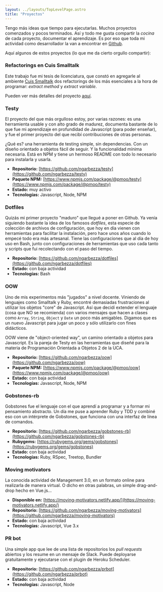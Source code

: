 ```yaml
---
layout: ../layouts/TopLevelPage.astro
title: "Proyectos"
---
```


Tengo más ideas que tiempo para ejecutarlas. Muchos proyectos comenzados y pocos terminados. Así y todo me gusta
compartir la _cocina_ de cada proyecto, documentar el aprendizaje. Es por eso que toda mi actividad como desarrollador
la van a encontrar en [Github](https://github.com/ngarbezza).

Aquí algunos de estos proyectos (lo que me da cierto orgullo compartir):

### Refactorings en Cuis Smalltalk

Este trabajo fue mi tesis de licenciatura, que constó en agregarle al ambiente [Cuis Smalltalk](https://github.com/Cuis-Smalltalk/Cuis-Smalltalk-Dev)
dos refactorings de los más esenciales a la hora de programar: _extract method_ y _extract variable_.

Pueden ver más detalles del proyecto [aquí](/proyectos/tesis-licenciatura-unq).

### Testy

El proyecto del que más orgulloso estoy, por varias razones: es una herramienta usable y con alto grado de madurez,
documenta bastante de lo que fue mi aprendizaje en profundidad de Javascript (para poder enseñar), y fue el primer
proyecto del que recibí contribuciones de otras personas.

¿Qué es? una herramienta de testing simple, sin dependencias. Con un diseño orientado a objetos fácil de seguir. Y la
funcionalidad mínima necesaria. Está en NPM y tiene un hermoso README con todo lo necesario para instalarla y usarla.

- **Repositorio:** [https://github.com/ngarbezza/testy](https://github.com/ngarbezza/testy)
- **Paquete NPM:** [https://www.npmjs.com/package/@pmoo/testy](https://www.npmjs.com/package/@pmoo/testy)
- **Estado:** muy activo
- **Tecnologías:** Javascript, Node, NPM

### Dotfiles

Quizás mi primer proyecto "maduro" que llegué a poner en Github. Ya venía siguiendo bastante la idea de los famosos
_dotfiles_, esta especie de colección de archivos de configuración, que hoy en día vienen con herramientas para facilitar
la instalación, pero hace unos años cuando lo empecé todo era más artesanal. Tiene las configuraciones que al día de hoy
uso en Bash, junto con configuraciones de herramientas que uso cada tanto y scripts que fui recolectando con el paso del
tiempo.

- **Repositorio:** [https://github.com/ngarbezza/dotfiles](https://github.com/ngarbezza/dotfiles)
- **Estado:** con baja actividad
- **Tecnologías:** Bash

### OOW

Uno de mis experimentos más "jugados" a nivel docente. Viniendo de lenguajes como Smalltalk y Ruby, encontré demasiadas
frustraciones al utilizar los objetos "core" de Javascript. Así que decidí extender el lenguaje (cosa que NO se recomienda)
con varios mensajes que hacen a clases como `Array`, `String`, `Object` y `Date` un poco más amigables. Digamos que es
un nuevo Javascript para jugar un poco y sólo utilizarlo con fines didácticos.

OOW viene de "object-oriented way", un camino orientado a objetos para Javascript. Es la pareja de Testy en las herramientas
que diseñé para la materia de Programación Orientada a Objetos 2 de la UCA.

- **Repositorio:** [https://github.com/ngarbezza/oow](https://github.com/ngarbezza/oow)
- **Paquete NPM:** [https://www.npmjs.com/package/@pmoo/oow](https://www.npmjs.com/package/@pmoo/oow)
- **Estado:** con baja actividad
- **Tecnologías:** Javascript, Node, NPM

### Gobstones-rb

Gobstones fue el lenguaje con el que aprendí a programar y a formar mi pensamiento abstracto. Un día me puse a aprender
Ruby y TDD y combiné eso con un intérprete de Gobstones, que funciona con una interfaz de línea de comandos.

- **Repositorio:** [https://github.com/ngarbezza/gobstones-rb](https://github.com/ngarbezza/gobstones-rb)
- **Rubygems:** [https://rubygems.org/gems/gobstones](https://rubygems.org/gems/gobstones)
- **Estado:** con baja actividad
- **Tecnologías:** Ruby, RSpec, Treetop, Bundler

### Moving motivators

La conocida actividad de Management 3.0, en un formato online para realizarla de manera virtual. O dicho en otras palabras,
un simple drag-and-drop hecho en Vue.js...

- **Disponible en:** [https://moving-motivators.netlify.app/](https://moving-motivators.netlify.app/)
- **Repositorio:** [https://github.com/ngarbezza/moving-motivators](https://github.com/ngarbezza/moving-motivators)
- **Estado:** con baja actividad
- **Tecnologías:** Javascript, Vue 3.x

### PR bot

Una simple app que lee de una lista de repositorios los _pull requests_ abiertos y los resume en un mensaje de Slack.
Puede deployarse gratuitamente y ejecutarse con el plugin de Heroku Scheduler.

- **Repositorio:** [https://github.com/ngarbezza/prbot](https://github.com/ngarbezza/prbot)
- **Estado:** con baja actividad
- **Tecnologías:** Javascript, Node
